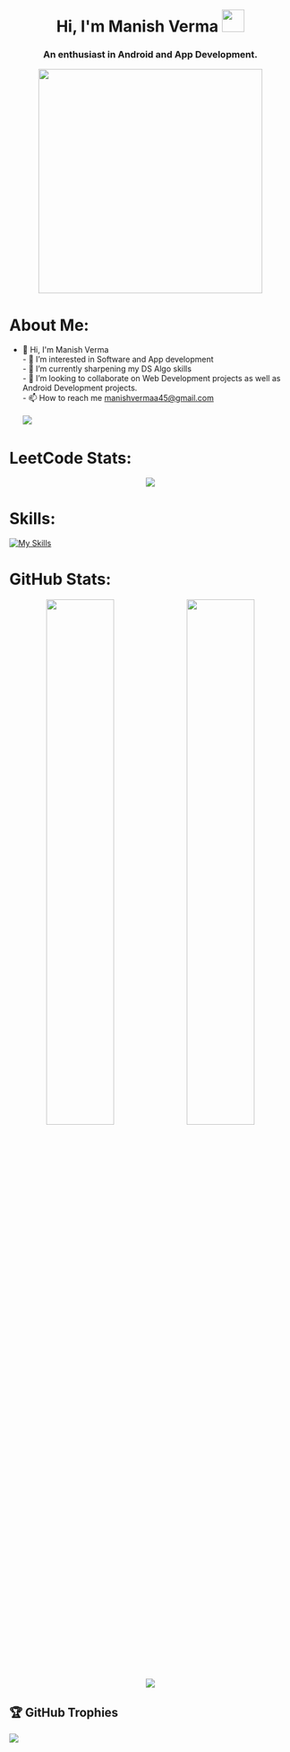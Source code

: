 <h1 align="center">Hi, I'm Manish Verma <img src='https://media.giphy.com/media/v1.Y2lkPTc5MGI3NjExNGExNzhmMGNkOWZlZWZjN2ZlNWM2NjUxMmI4NGM0ZTdmMDJhZDgxOCZlcD12MV9pbnRlcm5hbF9naWZzX2dpZklkJmN0PXM/NFGhfDRVAml9khfvzP/giphy.gif' width='40'></h1>
<h3 align="center">An enthusiast in Android and App Development.</h3>

<p align="center">
  <img src="https://camo.githubusercontent.com/2366b34bb903c09617990fb5fff4622f3e941349e846ddb7e73df872a9d21233/68747470733a2f2f63646e2e6472696262626c652e636f6d2f75736572732f3733303730332f73637265656e73686f74732f363538313234332f6176656e746f2e676966" width="400" />
</p>

# About Me:
- 👋 Hi, I'm Manish Verma<br>- 👀 I’m interested in Software and App development<br>- 🌱 I’m currently sharpening my DS Algo skills<br>- 💞️ I’m looking to collaborate on Web Development projects as well as Android Development projects.<br>- 📫 How to reach me manishvermaa45@gmail.com<br><br>
![](https://komarev.com/ghpvc/?username=beast-45)

# LeetCode Stats:
<p align="center">
  <img src="https://leetcard.jacoblin.cool/beast45?animation=true" />
</p>

# Skills:

[![My Skills](https://skillicons.dev/icons?i=c,cpp,kotlin,js,androidstudio,vscode,figma,firebase,mysql,git,github,gradle,idea,stackoverflow,windows&perline=10)](https://skillicons.dev)

# GitHub Stats:
<p align="center">
  <img src="https://github-readme-stats.vercel.app/api?username=beast-45&theme=dark&hide_border=false&include_all_commits=false&count_private=false" width="49%"/>
  <img src="https://github-readme-streak-stats.herokuapp.com/?user=beast-45&theme=dark&hide_border=false" width="49%"/>
</p>
<p align="center">
  <img src="https://github-readme-stats.vercel.app/api/top-langs/?username=beast-45&theme=dark&hide_border=false&include_all_commits=false&count_private=false&layout=compact"/>
</p>

## 🏆 GitHub Trophies
![](https://github-profile-trophy.vercel.app/?username=beast-45&theme=radical&no-frame=false&no-bg=true&margin-w=4)

